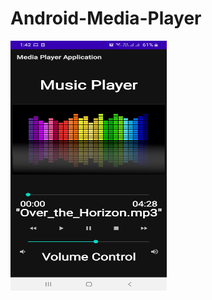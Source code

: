 # Android-Media-Player
<img src=https://github.com/Zulfa210/Android-Media-Player/blob/main/2.jpg width = "250" height = "400">
